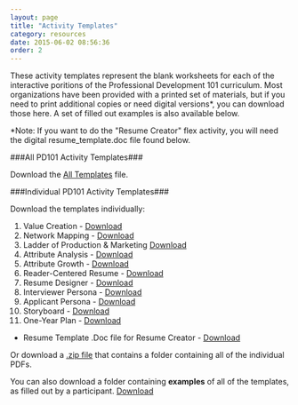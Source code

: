 ```yaml
---
layout: page
title: "Activity Templates"
category: resources
date: 2015-06-02 08:56:36
order: 2
---
```


These activity templates represent the blank worksheets for each of the interactive poritions of the Professional Development 101 curriculum. Most organizations have been provided with a printed set of materials, but if you need to print additional copies or need digital versions*, you can download those here. A set of filled out examples is also available below.

*Note: If you want to do the "Resume Creator" flex activity, you will need the digital resume_template.doc file found below.

###All PD101 Activity Templates###

Download the [All Templates]({{site.creator_url}}resources/PD101_all_templates.pdf) file.

###Individual PD101 Activity Templates###

Download the templates individually:

1.  Value Creation - [Download]({{site.creator_url}}resources/01_value_creation.pdf)
2.  Network Mapping - [Download]({{site.creator_url}}resources/02_network_mapping.pdf)
3.  Ladder of Production & Marketing [Download]({{site.creator_url}}resources/03_ladder_production_marketing.pdf)
4.  Attribute Analysis - [Download]({{site.creator_url}}resources/04_attribute_analysis.pdf)
5.  Attribute Growth - [Download]({{site.creator_url}}resources/05_attribute_growth.pdf)
6.  Reader-Centered Resume - [Download]({{site.creator_url}}resources/06_reader_centered_resume.pdf)
7.  Resume Designer - [Download]({{site.creator_url}}resources/07_resume_designer.pdf)
8.  Interviewer Persona - [Download]({{site.creator_url}}resources/08_interviewer_persona.pdf)
9.  Applicant Persona - [Download]({{site.creator_url}}resources/09_applicant_persona.pdf)
10. Storyboard - [Download]({{site.creator_url}}resources/10_storyboard.pdf)
11.  One-Year Plan - [Download]({{site.creator_url}}resources/11_one_year_plan.pdf)
- Resume Template .Doc file for Resume Creator - [Download]({{site.creator_url}}resources/resume_template.doc)

Or download a [.zip file]({{site.creator_url}}resources/PD101_all_templates.zip) that contains a folder containing all of the individual PDFs.

You can also download a folder containing <strong>examples</strong> of all of the templates, as filled out by a participant. [Download]({{site.creator_url}}resources/PD101_all_template_examples.zip)

